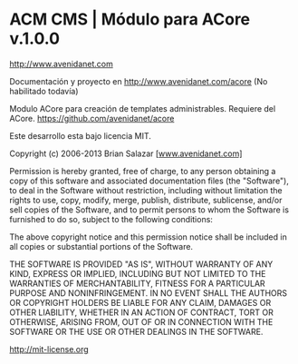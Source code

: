 ACM CMS | Módulo para ACore v.1.0.0
=====

http://www.avenidanet.com

Documentación y proyecto en http://www.avenidanet.com/acore (No habilitado todavía)

Modulo ACore para creación de templates administrables.
Requiere del ACore. https://github.com/avenidanet/acore 

Este desarrollo esta bajo licencia MIT.

Copyright (c) 2006-2013 Brian Salazar [www.avenidanet.com]

Permission is hereby granted, free of charge, to any
person obtaining a copy of this software and associated
documentation files (the "Software"), to deal in the
Software without restriction, including without limitation
the rights to use, copy, modify, merge, publish,
distribute, sublicense, and/or sell copies of the
Software, and to permit persons to whom the Software is
furnished to do so, subject to the following conditions:

The above copyright notice and this permission notice
shall be included in all copies or substantial portions of
the Software.

THE SOFTWARE IS PROVIDED "AS IS", WITHOUT WARRANTY OF ANY
KIND, EXPRESS OR IMPLIED, INCLUDING BUT NOT LIMITED TO THE
WARRANTIES OF MERCHANTABILITY, FITNESS FOR A PARTICULAR
PURPOSE AND NONINFRINGEMENT. IN NO EVENT SHALL THE AUTHORS
OR COPYRIGHT HOLDERS BE LIABLE FOR ANY CLAIM, DAMAGES OR
OTHER LIABILITY, WHETHER IN AN ACTION OF CONTRACT, TORT OR
OTHERWISE, ARISING FROM, OUT OF OR IN CONNECTION WITH THE
SOFTWARE OR THE USE OR OTHER DEALINGS IN THE SOFTWARE.

http://mit-license.org